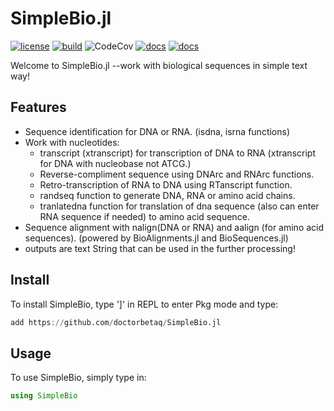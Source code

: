 # SimpleBio.jl
[![license](https://img.shields.io/github/license/doctorbetaq/SimpleBio.jl?style=flat-square)](https://github.com/doctorbetaq/SimpleBio.jl/blob/main/LICENSE)
[![build](https://img.shields.io/circleci/build/github/doctorbetaq/SimpleBio.jl/main?style=flat-square&logo=CircleCI)](https://app.circleci.com/pipelines/github/doctorbetaq/SimpleBio.jl?branch=main)
![CodeCov](https://img.shields.io/codecov/c/github/doctorbetaq/SimpleBIo.jl?style=flat-square&logo=Codecov)
[![docs](https://img.shields.io/badge/docs-dev-blue?style=flat-square)](https://doctorbetaq.github.io/SimpleBio.jl/dev/)
[![docs](https://img.shields.io/badge/docs-stable-blue?style=flat-square)](https://doctorbetaq.github.io/SimpleBio.jl/stable/)


Welcome to SimpleBio.jl --work with biological sequences in simple text way!

## Features

+ Sequence identification for DNA or RNA. (isdna, isrna functions)
+ Work with nucleotides:
    + transcript (xtranscript) for transcription of DNA to RNA (xtranscript for DNA with nucleobase not ATCG.)
    + Reverse-compliment sequence using DNArc and RNArc functions.
    + Retro-transcription of RNA to DNA using RTanscript function.
    + randseq function to generate DNA, RNA or amino acid chains.
    + tranlatedna function for translation of dna sequence (also can enter RNA sequence if needed) to amino acid sequence.
+ Sequence alignment with nalign(DNA or RNA) and aalign (for amino acid sequences). 
    (powered by BioAlignments.jl and BioSequences.jl)
+ outputs are text String that can be used in the further processing!

## Install
To install SimpleBio, type ']' in REPL to enter Pkg mode and type:
```julia
add https://github.com/doctorbetaq/SimpleBio.jl
```

## Usage
To use SimpleBio, simply type in:
```julia
using SimpleBio
```
